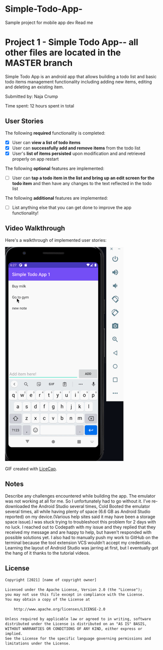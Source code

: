 # Simple-Todo-App-
Sample project for mobile app dev
Read me 
# Project 1 - Simple Todo App-- all other files are located in the MASTER branch 

Simple Todo App is an android app that allows building a todo list and basic todo items management functionality including adding new items, editing and deleting an existing item.

Submitted by: Naja Crump

Time spent: 12 hours spent in total

## User Stories

The following **required** functionality is completed:

* [x] User can **view a list of todo items**
* [x] User can **successfully add and remove items** from the todo list
* [x] User's **list of items persisted** upon modification and and retrieved properly on app restart

The following **optional** features are implemented:

* [ ] User can **tap a todo item in the list and bring up an edit screen for the todo item** and then have any changes to the text reflected in the todo list

The following **additional** features are implemented:

* [ ] List anything else that you can get done to improve the app functionality!

## Video Walkthrough

Here's a walkthrough of implemented user stories:

<img src='walkthrough2.gif' title='Video Walkthrough' width='' alt='Video Walkthrough' />

GIF created with [LiceCap](http://www.cockos.com/licecap/).

## Notes

Describe any challenges encountered while building the app.
The emulator was not working at all for me. So I unfortunately had to go without it. I’ve re-downloaded the Android Studio several times, Cold Booted the emulator several times, all while having plenty of space (6.6 GB as Android Studio reported) on my device.(Various help sites said it may have been a storage space issue).I was stuck trying to troubleshoot this problem for 2 days with no luck. I reached out to Codepath with my issue and they replied that they received my message and are happy to help, but haven't responded with possible solutions yet. I also had to manually push my work to GitHub on the terminal because the tool extension VCS wouldn’t accept my credentials. Learning the layout of Android Studio was jarring at first, but I eventually got the hang of it thanks to the tutorial videos. 

## License

    Copyright [2021] [name of copyright owner]

    Licensed under the Apache License, Version 2.0 (the "License");
    you may not use this file except in compliance with the License.
    You may obtain a copy of the License at

        http://www.apache.org/licenses/LICENSE-2.0

    Unless required by applicable law or agreed to in writing, software
    distributed under the License is distributed on an "AS IS" BASIS,
    WITHOUT WARRANTIES OR CONDITIONS OF ANY KIND, either express or implied.
    See the License for the specific language governing permissions and
    limitations under the License.

